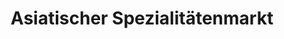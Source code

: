 ---
title: "Asiatischer Spezialitätenmarkt"
url: /salzburg/asiatischer-spezialitaetenmarkt/
shop: Supermarkt
---